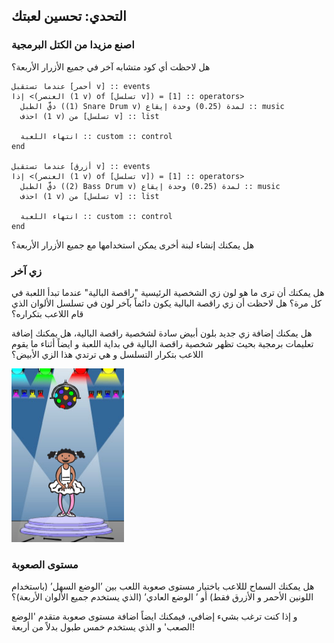 ## التحدي: تحسين لعبتك

### اصنع مزيدا من الكتل البرمجية

هل لاحظت أي كود متشابه آخر في جميع الأزرار الأربعة؟

```blocks3
عندما تستقبل [أحمر v] :: events
إذا <(العنصر (1 v) of [تسلسل v]) = [1] :: operators> 
  دقَّ الطبل ((1) Snare Drum v) لمدة (0.25) وحدة إيقاع :: music
  احذف (1 v) من [تسلسل v] :: list

  انتهاء اللعبة :: custom :: control
end

عندما تستقبل [أزرق v] :: events
إذا <(العنصر (1 v) of [تسلسل v]) = [1] :: operators> 
  دقَّ الطبل ((2) Bass Drum v) لمدة (0.25) وحدة إيقاع :: music
  احذف (1 v) من [تسلسل v] :: list

  انتهاء اللعبة :: custom :: control
end
```

هل يمكنك إنشاء لبنة أخرى يمكن استخدامها مع جميع الأزرار الأربعة؟

### زي آخر

هل يمكنك أن ترى ما هو لون زي الشخصية الرئيسية "راقصة البالية" عندما تبدأ اللعبة في كل مرة؟ هل لاحظت أن زي راقصة البالية يكون دائماً بآخر لون في تسلسل الألوان الذي قام اللاعب بتكراره؟

هل يمكنك إضافة زي جديد بلون أبيض سادة لشخصية راقصة البالية، هل يمكنك إضافة تعليمات برمجية بحيث تظهر شخصية راقصة البالية في بداية اللعبة و ايضاً أثناء ما يقوم اللاعب بتكرار التسلسل و هي ترتدي هذا الزي الأبيض؟

![لقطة الشاشة](images/colour-white.png)

### مستوى الصعوبة

هل يمكنك السماح لللاعب باختيار مستوى صعوبة اللعب بين ’الوضع السهل’ (باستخدام اللونين الأحمر و الأزرق فقط) أو ’ الوضع العادي’ (الذي يستخدم جميع الألوان الأربعة)؟

و إذا كنت ترغب بشيء إضافي، فيمكنك ايضاً اضافة مستوى صعوبة متقدم 'الوضع الصعب' و الذي يستخدم خمس طبول بدلاً من أربعة!